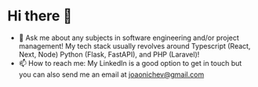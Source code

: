 # Hi there 👋

- 💬 Ask me about any subjects in software engineering and/or project management! My tech stack usually revolves around Typescript (React, Next, Node) Python (Flask, FastAPI), and PHP (Laravel)!
- 📫 How to reach me: My LinkedIn is a good option to get in touch but you can also send me an email at joaonichev@gmail.com
